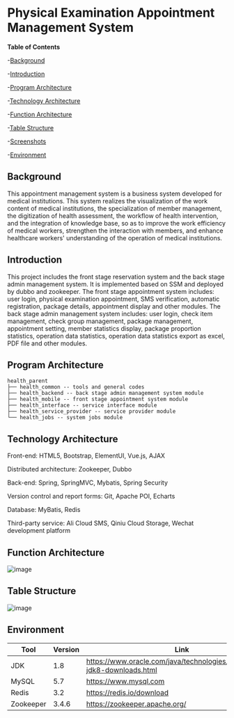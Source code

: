 # Physical Examination Appointment Management System

**Table of Contents**

-[Background](#Background)

-[Introduction](#Introduction)

-[Program Architecture](#Program-Architecture)

-[Technology Architecture](#Technology-Architecture)

-[Function Architecture](#Function-Architecture)

-[Table Structure](#Table-Structure)

-[Screenshots](#Screenshots)

-[Environment](#Environment)

## Background
This appointment management system is a business system developed for medical institutions. This system realizes the visualization of the work content of medical institutions, the specialization of member management, the digitization of health assessment, the workflow of health intervention, and the integration of knowledge base, so as to improve the work efficiency of medical workers, strengthen the interaction with members, and enhance healthcare workers' understanding of the operation of medical institutions.

## Introduction
This project includes the front stage reservation system and the back stage admin management system. It is implemented based on SSM and deployed by dubbo and zookeeper. The front stage appointment system includes: user login, physical examination appointment, SMS verification, automatic registration, package details, appointment display and other modules. The back stage admin management system includes: user login, check item management, check group management, package management, appointment setting, member  statistics display, package proportion statistics, operation data statistics, operation data statistics export as excel, PDF file and other modules.

## Program Architecture

    health_parent
    ├── health_common -- tools and general codes
    ├── health_backend -- back stage admin management system module
    ├── health_mobile -- front stage appointment system module
    ├── health_interface -- service interface module
    ├── health_service_provider -- service provider module
    └── health_jobs -- system jobs module

## Technology Architecture

Front-end: HTML5, Bootstrap, ElementUI, Vue.js, AJAX

Distributed architecture: Zookeeper, Dubbo

Back-end: Spring, SpringMVC, Mybatis, Spring Security

Version control and report forms: Git, Apache POI, Echarts

Database: MyBatis, Redis

Third-party service: Ali Cloud SMS, Qiniu Cloud Storage, Wechat development platform

## Function Architecture

![image](https://user-images.githubusercontent.com/81521033/180389358-dd291025-eaba-4087-98c2-375419e5b2a4.png)

## Table Structure

![image](https://user-images.githubusercontent.com/81521033/180396091-9b3fcffe-1847-487c-890c-3417c7b9af96.png)

## Environment 
| Tool        | Version     | Link     |
| ----------- | ----------- | --------                                                                 |
| JDK         | 1.8         |https://www.oracle.com/java/technologies/javase/javase-jdk8-downloads.html|
| MySQL       | 5.7         |https://www.mysql.com                                                     |
| Redis       | 3.2         |https://redis.io/download                                                 |
| Zookeeper   | 3.4.6       |https://zookeeper.apache.org/                                             |





